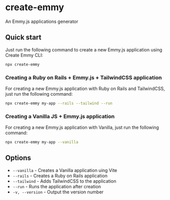 # create-emmy
An Emmy.js applications generator

## Quick start
Just run the following command to create a new Emmy.js application using Create Emmy CLI:
```bash
npx create-emmy
```

### Creating a Ruby on Rails + Emmy.js + TailwindCSS application
For creating a new Emmy.js application with Ruby on Rails and TailwindCSS, just run the following command:
```bash
npx create-emmy my-app --rails --tailwind --run
```

### Creating a Vanilla JS + Emmy.js application
For creating a new Emmy.js application with Vanilla, just run the following command:
```bash
npx create-emmy my-app --vanilla
```

## Options
- `--vanilla` - Creates a Vanilla application uing Vite
- `--rails` - Creates a Ruby on Rails application
- `--tailwind` - Adds TailwindCSS to the application
- `--run` - Runs the application after creation
- `-v, --version` - Output the version number